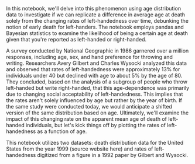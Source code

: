In this notebook, we'll delve into this phenomenon using age distribution data to investigate if we can replicate a difference in average age at death solely from the changing rates of left-handedness over time, debunking the notion of early death for left-handers. The notebook employs pandas and Bayesian statistics to examine the likelihood of being a certain age at death given that you're reported as left-handed or right-handed.

A survey conducted by National Geographic in 1986 garnered over a million responses, including age, sex, and hand preference for throwing and writing. Researchers Avery Gilbert and Charles Wysocki analyzed this data and observed that rates of left-handedness were approximately 13% for individuals under 40 but declined with age to about 5% by the age of 80. They concluded, based on the analysis of a subgroup of people who throw left-handed but write right-handed, that this age-dependence was primarily due to changing social acceptability of left-handedness. This implies that the rates aren't solely influenced by age but rather by the year of birth. If the same study were conducted today, we would anticipate a shifted version of the same distribution based on age. Ultimately, we'll examine the impact of this changing rate on the apparent mean age of death of left-handed individuals, but let's kick things off by plotting the rates of left-handedness as a function of age.

This notebook utilizes two datasets: death distribution data for the United States from the year 1999 (source website here) and rates of left-handedness digitized from a figure in a 1992 paper by Gilbert and Wysocki.
